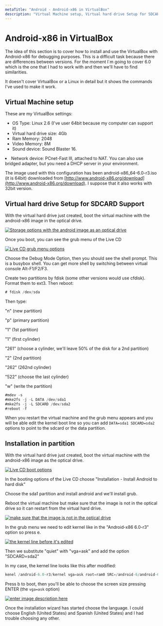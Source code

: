 ```yaml
---
metaTitle: "Android - Android-x86 in VirtualBox"
description: "Virtual Machine setup, Virtual hard drive Setup for SDCARD Support, Installation in partition"
---
```


# Android-x86 in VirtualBox


The idea of this section is to cover how to install and use the VirtualBox with Android-x86 for debugging purposes. This is a difficult task because there are differences between versions. For the moment I´m going to cover 6.0 which is the one that I had to work with and then we'll have to find similarities.

It doesn't cover VirtualBox or a Linux in detail but it shows the commands I've used to make it work.



## Virtual Machine setup


These are my VirtualBox settings:

- OS Type: Linux 2.6 (I've user 64bit because my computer can support it)
- Virtual hard drive size: 4Gb
- Ram Memory: 2048
- Video Memory: 8M
- Sound device: Sound Blaster 16.
<li>Network device: PCnet-Fast III, attached to NAT. You can also use
bridged adapter, but you need a DHCP server in your environment.</li>

The image used with this configuration has been android-x86_64-6.0-r3.iso (it is 64bit) downloaded from [http://www.android-x86.org/download](http://www.android-x86.org/download). I suppose that it also works with 32bit version.



## Virtual hard drive Setup for SDCARD Support


With the virtual hard drive just created, boot the virtual machine with the android-x86 image in the optical drive.

[<img src="https://i.stack.imgur.com/1zEQG.jpg" alt="Storage options with the android image as an optical drive" />](https://i.stack.imgur.com/1zEQG.jpg)

Once you boot, you can see the grub menu of the Live CD

[<img src="https://i.stack.imgur.com/GkjJr.jpg" alt="Live CD grub menu options" />](https://i.stack.imgur.com/GkjJr.jpg)

Choose the Debug Mode Option, then you should see the shell prompt. This is a busybox shell. You can get more shell by switching between virtual console Alt-F1/F2/F3.

Create two partitions by fdisk (some other versions would use cfdisk). Format them to ext3. Then reboot:

```java
# fdisk /dev/sda

```

Then type:

"n" (new partition)

"p" (primary partition)

"1" (1st partition)

"1" (first cylinder)

"261" (choose a cylinder, we'll leave 50% of the disk for a 2nd partition)

"2" (2nd partition)

"262" (262nd cylinder)

"522" (choose the last cylinder)

"w" (write the partition)

```java
#mdev -s
#mke2fs -j -L DATA /dev/sda1
#mke2fs -j -L SDCARD /dev/sda2
#reboot -f

```

When you restart the virtual machine and the grub menu appears and you will be able edit the kernel boot line so you can add `DATA=sda1 SDCARD=sda2` options to point to the sdcard or the data partition.



## Installation in partition


With the virtual hard drive just created, boot the virtual machine with the android-x86 image as the optical drive.

[<img src="https://i.stack.imgur.com/iJWKw.jpg" alt="Live CD boot options" />](https://i.stack.imgur.com/iJWKw.jpg)

In the booting options of the Live CD choose "Installation - Install Android to hard disk"

Choose the sda1 partition and install android and we'll install grub.

Reboot the virtual machine but make sure that the image is not in the optical drive so it can restart from the virtual hard drive.

[<img src="https://i.stack.imgur.com/5wwcV.jpg" alt="make sure that the image is not in the optical drive" />](https://i.stack.imgur.com/5wwcV.jpg)

In the grub menu we need to edit kernel like in the "Android-x86 6.0-r3" option so press e.

[<img src="https://i.stack.imgur.com/GxJZl.jpg" alt="the kernel line before it's edited" />](https://i.stack.imgur.com/GxJZl.jpg)

Then we substitute "quiet" with "vga=ask" and add the option "SDCARD=sda2"

In my case, the kernel line looks like this after modified:

```java
kenel /android-6.0-r3/kernel vga=ask root=ram0 SRC=/android-6/android-6.0-r3 SDCARD=sda2

```

Press b to boot, then you'll be able to choose the screen size pressing ENTER (the `vga=ask` option)

[<img src="https://i.stack.imgur.com/oU5IV.jpg" alt="enter image description here" />](https://i.stack.imgur.com/oU5IV.jpg)

Once the installation wizard has started choose the language. I could choose English (United States) and Spanish (United States) and I had trouble choosing any other.

